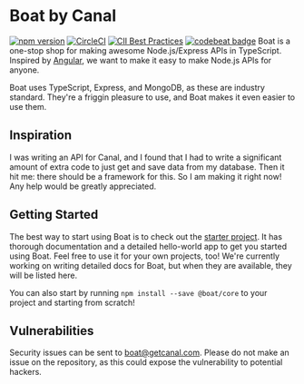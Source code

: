 # Boat by Canal

[![npm version](https://badge.fury.io/js/%40boat%2Fcore.svg)](https://badge.fury.io/js/%40boat%2Fcore)
[![CircleCI](https://circleci.com/gh/getcanal/boat.svg?style=shield&circle-token=13c11361db0d0a364102edc7dfad00c19697bd69)](https://circleci.com/gh/getcanal/boat/tree/master)
[![CII Best Practices](https://bestpractices.coreinfrastructure.org/projects/848/badge)](https://bestpractices.coreinfrastructure.org/projects/848)
[![codebeat badge](https://codebeat.co/badges/991f3d43-fcef-4fb2-8fed-470a7080388a)](https://codebeat.co/projects/github-com-getcanal-boat-master)
Boat is a one-stop shop for making awesome Node.js/Express APIs in TypeScript. Inspired by [Angular](https://www.github.com/angular/angular), we want to make it easy to make Node.js APIs for anyone.

Boat uses TypeScript, Express, and MongoDB, as these are industry standard. They're a friggin pleasure to use, and Boat makes it even easier to use them.

## Inspiration

I was writing an API for Canal, and I found that I had to write a significant amount of extra code to just get and save data from my database. Then it hit me: there should be a framework for this. So I am making it right now! Any help would be greatly appreciated.

## Getting Started

The best way to start using Boat is to check out the [starter project](https://github.com/getcanal/boat-starter). It has thorough documentation and a detailed hello-world app to get you started using Boat. Feel free to use it for your own projects, too! We're currently working on writing detailed docs for Boat, but when they are available, they will be listed here.

You can also start by running `npm install --save @boat/core` to your project and starting from scratch!

## Vulnerabilities

Security issues can be sent to boat@getcanal.com. Please do not make an issue on the repository, as this could expose the vulnerability to potential hackers.
